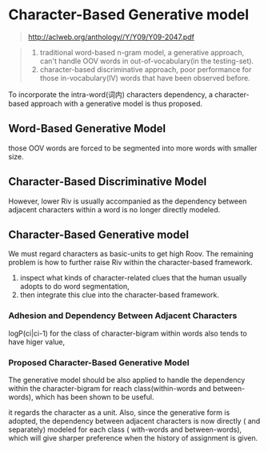 # Character-Based Generative model 
> http://aclweb.org/anthology//Y/Y09/Y09-2047.pdf

> 1. traditional word-based n-gram model, a generative approach, can't handle OOV words in out-of-vocabulary(in the testing-set).
> 2. character-based discriminative approach, poor performance for those in-vocabulary(IV) words that have been observed before.


To incorporate the intra-word(词内) characters dependency, a character-based approach with a 
generative model is thus proposed.


## Word-Based Generative Model
those OOV words are forced to be segmented into more words with smaller size.


## Character-Based Discriminative Model
However, lower Riv is usually accompanied as the dependency between adjacent characters 
within a word is no longer directly modeled.



## Character-Based Generative model 
We must regard characters as basic-units to get high Roov.
The remaining problem is how to further raise Riv within the character-based framework.

1. inspect what kinds of character-related clues that the human usually adopts to do word
segmentation,
2. then integrate this clue  into the character-based framework.

### Adhesion and Dependency Between Adjacent Characters
logP(ci|ci-1) for the class of character-bigram within words also tends to have higer value,

###  Proposed Character-Based Generative Model
The generative model should be also applied to handle the dependency within the character-bigram
for reach class(within-words and between-words), which has been shown to be useful.

it regards the character as a unit. Also, since the generative form is adopted, the dependency between
adjacent characters is now directly ( and separately) modeled for each class ( with-words and between-words),
which will give sharper preference when the history of assignment is given.



